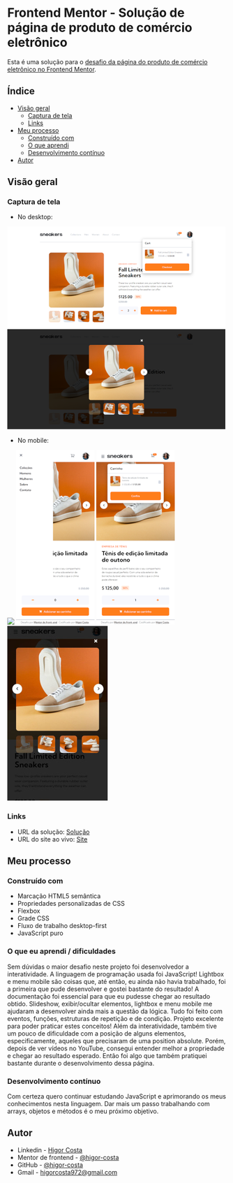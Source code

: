 # Frontend Mentor - Solução de página de produto de comércio eletrônico

Esta é uma solução para o [desafio da página do produto de comércio eletrônico no Frontend Mentor](https://www.frontendmentor.io/challenges/ecommerce-product-page-UPsZ9MJp6). 
## Índice

- [Visão geral](#visão-geral)
  - [Captura de tela](#captura-de-tela)
  - [Links](#links)
- [Meu processo](#meu-processo)
  - [Construído com](#construído-com)
  - [O que aprendi](#o-que-aprendi)
  - [Desenvolvimento contínuo](#desenvolvimento-contínuo)
- [Autor](#autor)


## Visão geral

### Captura de tela

- No desktop:

![](assets/images/screenshot/screenshot1.png)
![](assets/images/screenshot/screenshot2.png)

- No mobile:

![](assets/images/screenshot/screenshot-mobile1.png)
![](assets/images/screenshot/screenshot-mobile2.png)
![](assets/images/screenshot/screenshot-mobile3.png)
![](assets/images/screenshot/screenshot-mobile4.jpeg)

### Links

- URL da solução: [Solução](https://www.frontendmentor.io/solutions/pgina-do-produto-de-comrcio-eletrnico-com-html-css-e-js-HJYhhJ_89)
- URL do site ao vivo: [Site](https://higor-costa.github.io/pagina-de-produto-de-comercio-eletronico/)

## Meu processo

### Construído com

- Marcação HTML5 semântica
- Propriedades personalizadas de CSS
- Flexbox
- Grade CSS
- Fluxo de trabalho desktop-first
- JavaScript puro

### O que eu aprendi / dificuldades

Sem dúvidas o maior desafio neste projeto foi desenvolvedor a interatividade. A linguagem de programação usada foi JavaScript! Lightbox e menu mobile são coisas que, até então, eu ainda não havia trabalhado, foi a primeira que pude desenvolver e gostei bastante do resultado! A documentação foi essencial para que eu pudesse chegar ao resultado obtido. Slideshow, exibir/ocultar elementos, lightbox e menu mobile me ajudaram a desenvolver ainda mais a questão da lógica. Tudo foi feito com eventos, funções, estruturas de repetição e de condição. Projeto excelente para poder praticar estes conceitos!
Além da interatividade, também tive um pouco de dificuldade com a posição de alguns elementos, especificamente, aqueles que precisaram de uma position absolute. Porém, depois de ver vídeos no YouTube, consegui entender melhor a propriedade e chegar ao resultado esperado. Então foi algo que também pratiquei bastante durante o desenvolvimento dessa página.

### Desenvolvimento contínuo

Com certeza quero continuar estudando JavaScript e aprimorando os meus conhecimentos nesta linguagem. Dar mais um passo trabalhando com arrays, objetos e métodos é o meu próximo objetivo.

## Autor

- Linkedin - [Higor Costa](linkedin.com/in/higor-costa-/)
- Mentor de frontend - [@higor-costa](https://www.frontendmentor.io/profile/higor-costa)
- GitHub - [@higor-costa](https://github.com/higor-costa)
- Gmail - [higorcosta972@gmail.com](higorcosta972@gmail.com)